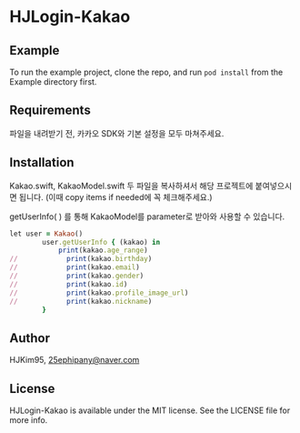 # HJLogin-Kakao

## Example

To run the example project, clone the repo, and run `pod install` from the Example directory first.

## Requirements
파일을 내려받기 전, 카카오 SDK와 기본 설정을 모두 마쳐주세요.

## Installation

Kakao.swift, KakaoModel.swift 두 파일을 복사하셔서 해당 프로젝트에 붙여넣으시면 됩니다. (이때 copy items if needed에 꼭 체크해주세요.)

getUserInfo( ) 를 통해 KakaoModel를 parameter로 받아와 사용할 수 있습니다.
```ruby
let user = Kakao()
        user.getUserInfo { (kakao) in
            print(kakao.age_range)
//            print(kakao.birthday)
//            print(kakao.email)
//            print(kakao.gender)
//            print(kakao.id)
//            print(kakao.profile_image_url)
//            print(kakao.nickname)
        }
```

## Author

HJKim95, 25ephipany@naver.com

## License

HJLogin-Kakao is available under the MIT license. See the LICENSE file for more info.
